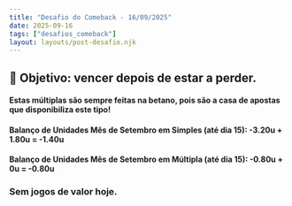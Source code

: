 ```yaml
---
title: "Desafio do Comeback - 16/09/2025"
date: 2025-09-16
tags: ["desafios_comeback"]
layout: layouts/post-desafio.njk
---
```


## 🎯 Objetivo: vencer depois de estar a perder.

#### Estas múltiplas são sempre feitas na betano, pois são a casa de apostas que disponibiliza este tipo!

#### Balanço de Unidades Mês de Setembro em Simples (até dia 15): -3.20u + 1.80u = -1.40u
#### Balanço de Unidades Mês de Setembro em Múltipla (até dia 15): -0.80u + 0u = -0.80u

### Sem jogos de valor hoje.
